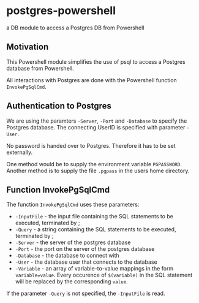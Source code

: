 # postgres-powershell
a DB module to access a Postgres DB from Powershell

## Motivation
This Powershell module simplifies the use of psql to access a Postgres database from Powershell.

All interactions with Postgres are done with the Powershell function ``InvokePgSqlCmd``.

## Authentication to Postgres
We are using the paramters ``-Server``, ``-Port`` and ``-Database`` to specify the Postgres database.
The connecting UserID is specified with parameter ``-User``.

No password is handed over to Postgres. Therefore it has to be set externally.

One method would be to supply the environment variable ``PGPASSWORD``. 
Another method is to supply the file ``.pgpass`` in the users home directory.

## Function InvokePgSqlCmd
The function ``InvokePgSqlCmd`` uses these parameters:
* ``-InputFile`` - the input file containing the SQL statements to be executed, terminated by ;
* ``-Query`` - a string containing the SQL statements to be executed, terminated by ;
* ``-Server`` - the server of the postgres database
* ``-Port`` - the port on the server of the postgres database
* ``-Database`` - the database to connect with
* ``-User`` - the database user that connects to the database
* ``-Variable`` - an array of variable-to-value mappings in the form ``variable=value``. Every occurence of ``$(variable)`` in the SQL statement will be replaced by the corresponding ``value``.

If the parameter ``-Query`` is not specified, the ``-InputFile`` is read.

